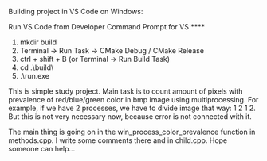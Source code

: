 Building project in VS Code on Windows:

Run VS Code from Developer Command Prompt for VS ****

1) mkdir build
2) Terminal -> Run Task -> CMake Debug / CMake Release
3) ctrl + shift + B (or Terminal -> Run Build Task)
4) сd .\build\
5) .\run.exe

This is simple study project. Main task is to count amount of pixels with prevalence of red/blue/green color in bmp image
using multiprocessing. 
For example, if we have 2 processes, we have to divide image that way: 1 2 1 2. But this is not very necessary now, because error is not 
connected with it. 

The main thing is going on in the win_process_color_prevalence function in methods.cpp. I write some comments there and in child.cpp. Hope someone can help...